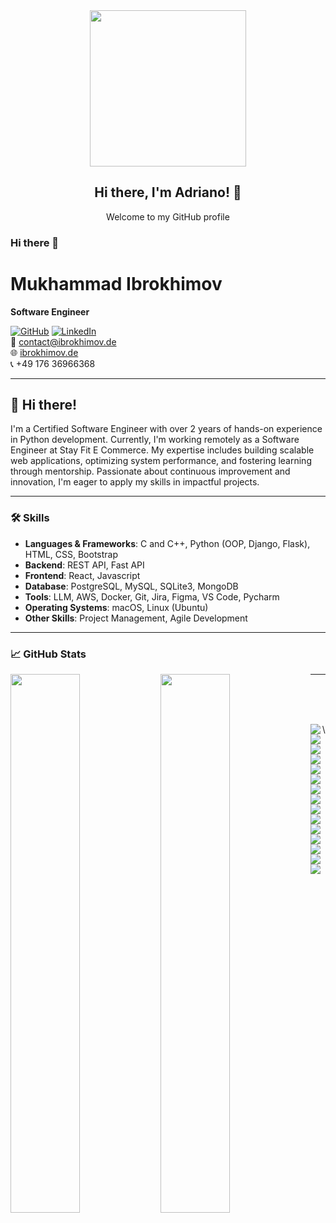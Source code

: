 <div id="header" align="center">
  <img src="https://giphy.com/gifs/coelho-fabiocoelho-fpc1987-H7llxoUnid1u27TkaH" width="250"/>
  <h2>Hi there, I'm Adriano! 👋</h2>
  <p>Welcome to my GitHub profile</p>
</div>

### Hi there 👋

# Mukhammad Ibrokhimov
**Software Engineer**

[![GitHub](https://img.shields.io/badge/GitHub-100000?style=for-the-badge&logo=github&logoColor=white)](https://github.com/mukhammadsiddiq) 
[![LinkedIn](https://img.shields.io/badge/LinkedIn-0A66C2?style=for-the-badge&logo=linkedin&logoColor=white)](https://linkedin.com/in/ibroximov)  
📧 contact@ibrokhimov.de  
🌐 [ibrokhimov.de](https://www.ibrokhimov.de)  
📞 +49 176 36966368  

---

## 👋 Hi there!

I'm a Certified Software Engineer with over 2 years of hands-on experience in Python development. Currently, I'm working remotely as a Software Engineer at Stay Fit E Commerce. My expertise includes building scalable web applications, optimizing system performance, and fostering learning through mentorship. Passionate about continuous improvement and innovation, I'm eager to apply my skills in impactful projects.

---

### 🛠️ Skills

- **Languages & Frameworks**: C and C++, Python (OOP, Django, Flask), HTML, CSS, Bootstrap
- **Backend**: REST API, Fast API
- **Frontend**: React, Javascript
- **Database**: PostgreSQL, MySQL, SQLite3, MongoDB
- **Tools**: LLM, AWS, Docker, Git, Jira, Figma, VS Code, Pycharm
- **Operating Systems**: macOS, Linux (Ubuntu)
- **Other Skills**: Project Management, Agile Development

---

### 📈 GitHub Stats

<img align="left" width="47%" src="https://github-readme-stats.vercel.app/api?username=mukhammadsiddiq&show_icons=true&theme=radical" />
<img align="left" width="47%" src="https://github-readme-stats.vercel.app/api/top-langs/?username=mukhammadsiddiq&layout=compact&theme=radical" />

---


\
&nbsp;
\
&nbsp;


<img align="left" src="https://img.shields.io/badge/MongoDB-%234ea94b.svg?style=for-the-badge&logo=mongodb&logoColor=white" />

<img align="left" src="https://img.shields.io/badge/figma-%23F24E1E.svg?style=for-the-badge&logo=figma&logoColor=white" />

<img align="left" src="https://img.shields.io/badge/-Stackoverflow-FE7A16?style=for-the-badge&logo=stack-overflow&logoColor=white" />

<img align="left" src="https://img.shields.io/badge/expo-1C1E24?style=for-the-badge&logo=expo&logoColor=#D04A37" />

<img align="left" src="https://img.shields.io/badge/express.js-%23404d59.svg?style=for-the-badge&logo=express&logoColor=%2361DAFB" />

<img align="left"  src="https://img.shields.io/badge/fastify-%23000000.svg?style=for-the-badge&logo=fastify&logoColor=white" />\


<img align="left" src="https://img.shields.io/badge/react-%2320232a.svg?style=for-the-badge&logo=react&logoColor=%2361DAFB" />

<img align="left" src="https://img.shields.io/badge/react_native-%2320232a.svg?style=for-the-badge&logo=react&logoColor=%2361DAFB" />

<img align="left" src="https://img.shields.io/badge/Socket.io-black?style=for-the-badge&logo=socket.io&badgeColor=010101" />



<img align="left" src="https://img.shields.io/badge/AWS-%23FF9900.svg?style=for-the-badge&logo=amazon-aws&logoColor=white" />

<img align="left" src="https://img.shields.io/badge/Cloudflare-F38020?style=for-the-badge&logo=Cloudflare&logoColor=white" />

<img align="left" src="https://img.shields.io/badge/Oracle-F80000?style=for-the-badge&logo=oracle&logoColor=white" />

<img align="left" src="https://img.shields.io/badge/Visual%20Studio%20Code-0078d7.svg?style=for-the-badge&logo=visual-studio-code&logoColor=white" />

<img align="left" src="https://img.shields.io/badge/mac%20os-000000?style=for-the-badge&logo=macos&logoColor=F0F0F0" />

<img align="left" src="https://img.shields.io/badge/git-%23F05033.svg?style=for-the-badge&logo=git&logoColor=white" />
